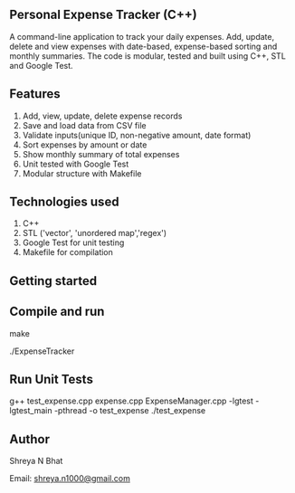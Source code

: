 Personal Expense Tracker (C++)
------------------------------

A command-line application to track your daily expenses. Add, update, delete and view expenses with date-based, expense-based sorting and monthly summaries. The code is modular, tested and built using C++, STL and Google Test.


Features
--------

1. Add, view, update, delete expense records
2. Save and load data from CSV file
3. Validate inputs(unique ID, non-negative amount, date format)
4. Sort expenses by amount or date
5. Show monthly summary of total expenses
6. Unit tested with Google Test
7. Modular structure with Makefile 


Technologies used
-----------------

1. C++
2. STL ('vector', 'unordered map','regex')
3. Google Test for unit testing
4. Makefile for compilation


Getting started
---------------
Compile and run
---------------

make

./ExpenseTracker


Run Unit Tests
--------------

g++ test_expense.cpp expense.cpp ExpenseManager.cpp -lgtest -lgtest_main -pthread -o test_expense ./test_expense


Author
------

Shreya N Bhat

Email: shreya.n1000@gmail.com
